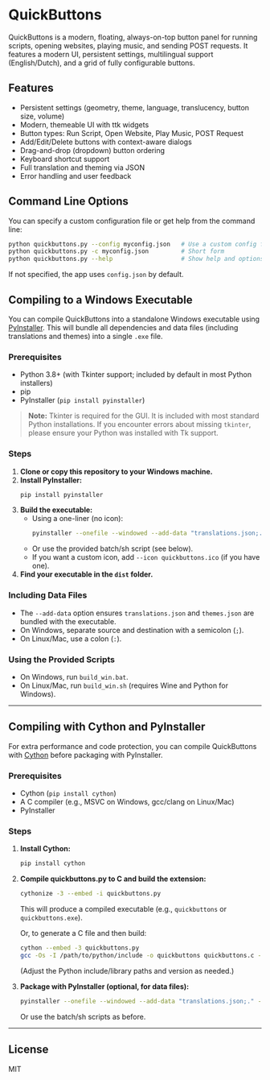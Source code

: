 # QuickButtons

QuickButtons is a modern, floating, always-on-top button panel for running scripts, opening websites, playing music, and sending POST requests. It features a modern UI, persistent settings, multilingual support (English/Dutch), and a grid of fully configurable buttons.

## Features
- Persistent settings (geometry, theme, language, translucency, button size, volume)
- Modern, themeable UI with ttk widgets
- Button types: Run Script, Open Website, Play Music, POST Request
- Add/Edit/Delete buttons with context-aware dialogs
- Drag-and-drop (dropdown) button ordering
- Keyboard shortcut support
- Full translation and theming via JSON
- Error handling and user feedback

## Command Line Options

You can specify a custom configuration file or get help from the command line:

```sh
python quickbuttons.py --config myconfig.json   # Use a custom config file
python quickbuttons.py -c myconfig.json         # Short form
python quickbuttons.py --help                   # Show help and options
```

If not specified, the app uses `config.json` by default.

## Compiling to a Windows Executable

You can compile QuickButtons into a standalone Windows executable using [PyInstaller](https://pyinstaller.org/). This will bundle all dependencies and data files (including translations and themes) into a single `.exe` file.

### Prerequisites
- Python 3.8+ (with Tkinter support; included by default in most Python installers)
- pip
- PyInstaller (`pip install pyinstaller`)

> **Note:** Tkinter is required for the GUI. It is included with most standard Python installations. If you encounter errors about missing `tkinter`, please ensure your Python was installed with Tk support.

### Steps
1. **Clone or copy this repository to your Windows machine.**
2. **Install PyInstaller:**
   ```sh
   pip install pyinstaller
   ```
3. **Build the executable:**
   - Using a one-liner (no icon):
     ```sh
     pyinstaller --onefile --windowed --add-data "translations.json;." --add-data "themes.json;." quickbuttons.py
     ```
   - Or use the provided batch/sh script (see below).
   - If you want a custom icon, add `--icon quickbuttons.ico` (if you have one).
4. **Find your executable in the `dist` folder.**

### Including Data Files
- The `--add-data` option ensures `translations.json` and `themes.json` are bundled with the executable.
- On Windows, separate source and destination with a semicolon (`;`).
- On Linux/Mac, use a colon (`:`).

### Using the Provided Scripts
- On Windows, run `build_win.bat`.
- On Linux/Mac, run `build_win.sh` (requires Wine and Python for Windows).

---

## Compiling with Cython and PyInstaller

For extra performance and code protection, you can compile QuickButtons with [Cython](https://cython.org/) before packaging with PyInstaller.

### Prerequisites
- Cython (`pip install cython`)
- A C compiler (e.g., MSVC on Windows, gcc/clang on Linux/Mac)
- PyInstaller

### Steps
1. **Install Cython:**
   ```sh
   pip install cython
   ```
2. **Compile quickbuttons.py to C and build the extension:**
   ```sh
   cythonize -3 --embed -i quickbuttons.py
   ```
   This will produce a compiled executable (e.g., `quickbuttons` or `quickbuttons.exe`).

   Or, to generate a C file and then build:
   ```sh
   cython --embed -3 quickbuttons.py
   gcc -Os -I /path/to/python/include -o quickbuttons quickbuttons.c -lpython3.12
   ```
   (Adjust the Python include/library paths and version as needed.)

3. **Package with PyInstaller (optional, for data files):**
   ```sh
   pyinstaller --onefile --windowed --add-data "translations.json;." --add-data "themes.json;." quickbuttons.py
   ```
   Or use the batch/sh scripts as before.

---

## License
MIT 